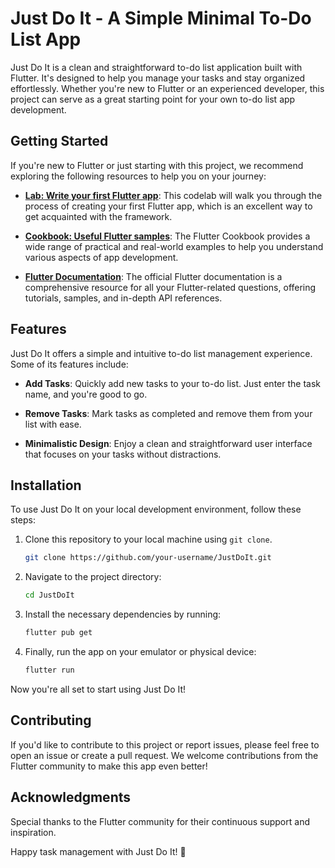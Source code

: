 # Just Do It - A Simple Minimal To-Do List App

Just Do It is a clean and straightforward to-do list application built with Flutter. It's designed to help you manage your tasks and stay organized effortlessly. Whether you're new to Flutter or an experienced developer, this project can serve as a great starting point for your own to-do list app development.

## Getting Started

If you're new to Flutter or just starting with this project, we recommend exploring the following resources to help you on your journey:

- **[Lab: Write your first Flutter app](https://flutter.dev/docs/get-started/codelab)**: This codelab will walk you through the process of creating your first Flutter app, which is an excellent way to get acquainted with the framework.

- **[Cookbook: Useful Flutter samples](https://flutter.dev/docs/cookbook)**: The Flutter Cookbook provides a wide range of practical and real-world examples to help you understand various aspects of app development.

- **[Flutter Documentation](https://flutter.dev/docs)**: The official Flutter documentation is a comprehensive resource for all your Flutter-related questions, offering tutorials, samples, and in-depth API references.

## Features

Just Do It offers a simple and intuitive to-do list management experience. Some of its features include:

- **Add Tasks**: Quickly add new tasks to your to-do list. Just enter the task name, and you're good to go.

- **Remove Tasks**: Mark tasks as completed and remove them from your list with ease.

- **Minimalistic Design**: Enjoy a clean and straightforward user interface that focuses on your tasks without distractions.

## Installation

To use Just Do It on your local development environment, follow these steps:

1. Clone this repository to your local machine using `git clone`.

   ```bash
   git clone https://github.com/your-username/JustDoIt.git
   
2. Navigate to the project directory:
   ```bash
   cd JustDoIt
   
3. Install the necessary dependencies by running:
   ```bash
   flutter pub get

5. Finally, run the app on your emulator or physical device:
   ```bash
   flutter run

Now you're all set to start using Just Do It!

## Contributing
If you'd like to contribute to this project or report issues, please feel free to open an issue or create a pull request. We welcome contributions from the Flutter community to make this app even better!

## Acknowledgments
Special thanks to the Flutter community for their continuous support and inspiration.

Happy task management with Just Do It! 🚀


